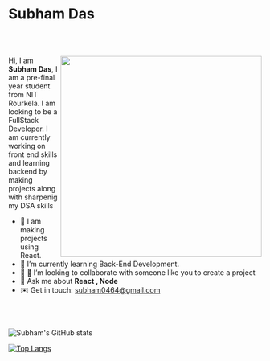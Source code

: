 <h1>Subham Das</h1>

<br> </br>

<img src="https://camo.githubusercontent.com/c1dcb74cc1c1835b1d716f5051499a2814c683c806b15f04b0eba492863703e9/68747470733a2f2f63646e2e6472696262626c652e636f6d2f75736572732f3733303730332f73637265656e73686f74732f363538313234332f6176656e746f2e676966" align="right"  width="400"/>

<p align="left">
  Hi, I am <b>Subham Das</b>, I am a pre-final year student from NIT Rourkela. I am looking to be a FullStack Developer. I am currently working on front end skills and learning backend by making projects along with sharpenig my DSA skills
</p>




- 👋 I am making projects using React.
- 🌱 I’m currently learning Back-End Development. 
- 👀 👯 I’m looking to collaborate with someone like you to create a project
- 💬 Ask me about **React , Node**
- ✉️ Get in touch: subham0464@gmail.com 





<!---
Subham2942/Subham2942 is a ✨ special ✨ repository because its `README.md` (this file) appears on your GitHub profile.
You can click the Preview link to take a look at your changes.
--->
<br> </br>





![Subham's GitHub stats](https://github-readme-stats.vercel.app/api?username=Subham2942&show_icons=true&theme=dracula)

[![Top Langs](https://github-readme-stats.vercel.app/api/top-langs/?username=Subham2942&layout=compact)](https://github.com/Subham2942/github-readme-stats)
